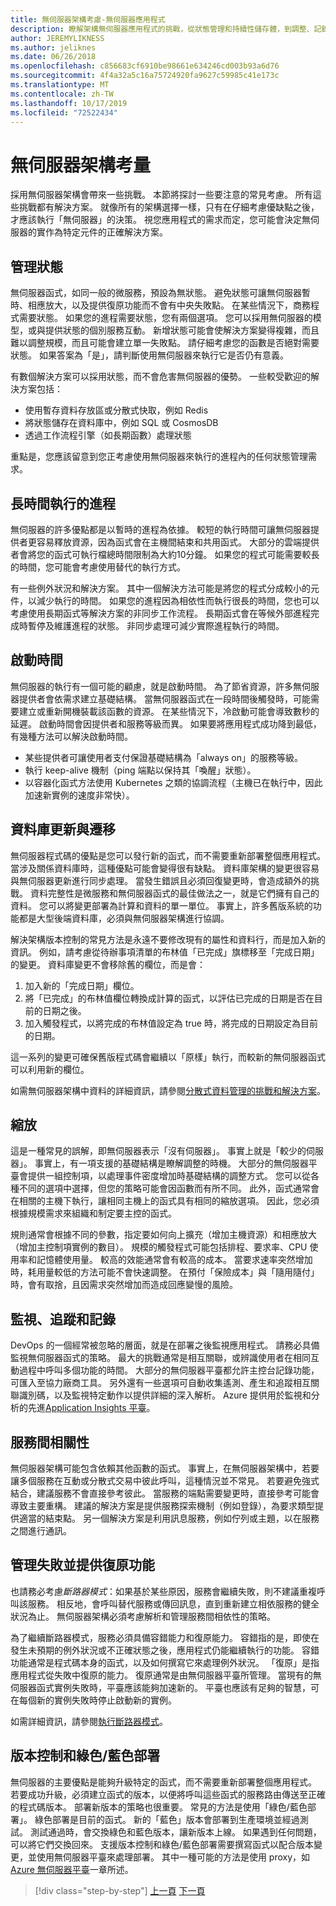 ```yaml
---
title: 無伺服器架構考慮-無伺服器應用程式
description: 瞭解架構無伺服器應用程式的挑戰，從狀態管理和持續性儲存體，到調整、記錄、追蹤和診斷。
author: JEREMYLIKNESS
ms.author: jeliknes
ms.date: 06/26/2018
ms.openlocfilehash: c856683cf6910be98661e634246cd003b93a6d76
ms.sourcegitcommit: 4f4a32a5c16a75724920fa9627c59985c41e173c
ms.translationtype: MT
ms.contentlocale: zh-TW
ms.lasthandoff: 10/17/2019
ms.locfileid: "72522434"
---
```

# <a name="serverless-architecture-considerations"></a>無伺服器架構考量

採用無伺服器架構會帶來一些挑戰。 本節將探討一些要注意的常見考慮。 所有這些挑戰都有解決方案。 就像所有的架構選擇一樣，只有在仔細考慮優缺點之後，才應該執行「無伺服器」的決策。 視您應用程式的需求而定，您可能會決定無伺服器的實作為特定元件的正確解決方案。

## <a name="managing-state"></a>管理狀態

無伺服器函式，如同一般的微服務，預設為無狀態。 避免狀態可讓無伺服器暫時、相應放大，以及提供復原功能而不會有中央失敗點。 在某些情況下，商務程式需要狀態。 如果您的進程需要狀態，您有兩個選項。 您可以採用無伺服器的模型，或與提供狀態的個別服務互動。 新增狀態可能會使解決方案變得複雜，而且難以調整規模，而且可能會建立單一失敗點。 請仔細考慮您的函數是否絕對需要狀態。 如果答案為「是」，請判斷使用無伺服器來執行它是否仍有意義。

有數個解決方案可以採用狀態，而不會危害無伺服器的優勢。 一些較受歡迎的解決方案包括：

- 使用暫存資料存放區或分散式快取，例如 Redis
- 將狀態儲存在資料庫中，例如 SQL 或 CosmosDB
- 透過工作流程引擎（如長期函數）處理狀態

重點是，您應該留意到您正考慮使用無伺服器來執行的進程內的任何狀態管理需求。

## <a name="long-running-processes"></a>長時間執行的進程

無伺服器的許多優點都是以暫時的進程為依據。 較短的執行時間可讓無伺服器提供者更容易釋放資源，因為函式會在主機間結束和共用函式。 大部分的雲端提供者會將您的函式可執行檔總時間限制為大約10分鐘。 如果您的程式可能需要較長的時間，您可能會考慮使用替代的執行方式。

有一些例外狀況和解決方案。 其中一個解決方法可能是將您的程式分成較小的元件，以減少執行的時間。 如果您的進程因為相依性而執行很長的時間，您也可以考慮使用長期函式等解決方案的非同步工作流程。 長期函式會在等候外部進程完成時暫停及維護進程的狀態。 非同步處理可減少實際進程執行的時間。

## <a name="startup-time"></a>啟動時間

無伺服器的執行有一個可能的顧慮，就是啟動時間。 為了節省資源，許多無伺服器提供者會依需求建立基礎結構。 當無伺服器函式在一段時間後觸發時，可能需要建立或重新開機裝載該函數的資源。 在某些情況下，冷啟動可能會導致數秒的延遲。 啟動時間會因提供者和服務等級而異。 如果要將應用程式成功降到最低，有幾種方法可以解決啟動時間。

- 某些提供者可讓使用者支付保證基礎結構為「always on」的服務等級。
- 執行 keep-alive 機制（ping 端點以保持其「喚醒」狀態）。
- 以容器化函式方法使用 Kubernetes 之類的協調流程（主機已在執行中，因此加速新實例的速度非常快）。

## <a name="database-updates-and-migrations"></a>資料庫更新與遷移

無伺服器程式碼的優點是您可以發行新的函式，而不需要重新部署整個應用程式。 當涉及關係資料庫時，這種優點可能會變得很有缺點。 資料庫架構的變更很容易與無伺服器更新進行同步處理。 當發生錯誤且必須回復變更時，會造成額外的挑戰。 資料完整性是微服務和無伺服器函式的最佳做法之一，就是它們擁有自己的資料。 您可以將變更部署為計算和資料的單一單位。 事實上，許多舊版系統的功能都是大型後端資料庫，必須與無伺服器架構進行協調。

解決架構版本控制的常見方法是永遠不要修改現有的屬性和資料行，而是加入新的資訊。 例如，請考慮從待辦事項清單的布林值「已完成」旗標移至「完成日期」的變更。 資料庫變更不會移除舊的欄位，而是會：

1. 加入新的「完成日期」欄位。
1. 將「已完成」的布林值欄位轉換成計算的函式，以評估已完成的日期是否在目前的日期之後。
1. 加入觸發程式，以將完成的布林值設定為 true 時，將完成的日期設定為目前的日期。

這一系列的變更可確保舊版程式碼會繼續以「原樣」執行，而較新的無伺服器函式可以利用新的欄位。

如需無伺服器架構中資料的詳細資訊，請參閱[分散式資料管理的挑戰和解決方案](../microservices/architect-microservice-container-applications/distributed-data-management.md)。

## <a name="scaling"></a>縮放

這是一種常見的誤解，即無伺服器表示「沒有伺服器」。 事實上就是「較少的伺服器」。 事實上，有一項支援的基礎結構是瞭解調整的時機。 大部分的無伺服器平臺會提供一組控制項，以處理事件密度增加時基礎結構的調整方式。 您可以從各種不同的選項中選擇，但您的策略可能會因函數而有所不同。 此外，函式通常會在相關的主機下執行，讓相同主機上的函式具有相同的縮放選項。 因此，您必須根據規模需求來組織和制定要主控的函式。

規則通常會根據不同的參數，指定要如何向上擴充（增加主機資源）和相應放大（增加主控制項實例的數目）。 規模的觸發程式可能包括排程、要求率、CPU 使用率和記憶體使用量。 較高的效能通常會有較高的成本。 當要求速率突然增加時，耗用量較低的方法可能不會快速調整。 在預付「保險成本」與「隨用隨付」時，會有取捨，且因需求突然增加而造成回應變慢的風險。

## <a name="monitoring-tracing-and-logging"></a>監視、追蹤和記錄

DevOps 的一個經常被忽略的層面，就是在部署之後監視應用程式。 請務必具備監視無伺服器函式的策略。 最大的挑戰通常是相互關聯，或辨識使用者在相同互動過程中呼叫多個功能的時間。 大部分的無伺服器平臺都允許主控台記錄功能，可匯入至協力廠商工具。 另外還有一些選項可自動收集遙測、產生和追蹤相互關聯識別碼，以及監視特定動作以提供詳細的深入解析。 Azure 提供用於監視和分析的先進[Application Insights 平臺](https://docs.microsoft.com/azure/azure-functions/functions-monitoring)。

## <a name="inter-service-dependencies"></a>服務間相關性

無伺服器架構可能包含依賴其他函數的函式。 事實上，在無伺服器架構中，若要讓多個服務在互動或分散式交易中彼此呼叫，這種情況並不常見。 若要避免強式結合，建議服務不會直接參考彼此。 當服務的端點需要變更時，直接參考可能會導致主要重構。 建議的解決方案是提供服務探索機制（例如登錄），為要求類型提供適當的結束點。 另一個解決方案是利用訊息服務，例如佇列或主題，以在服務之間進行通訊。

## <a name="managing-failure-and-providing-resiliency"></a>管理失敗並提供復原功能

也請務必考慮*斷路器模式*：如果基於某些原因，服務會繼續失敗，則不建議重複呼叫該服務。 相反地，會呼叫替代服務或傳回訊息，直到重新建立相依服務的健全狀況為止。 無伺服器架構必須考慮解析和管理服務間相依性的策略。

為了繼續斷路器模式，服務必須具備容錯能力和復原能力。 容錯指的是，即使在發生未預期的例外狀況或不正確狀態之後，應用程式仍能繼續執行的功能。 容錯功能通常是程式碼本身的函式，以及如何撰寫它來處理例外狀況。 「復原」是指應用程式從失敗中復原的能力。 復原通常是由無伺服器平臺所管理。 當現有的無伺服器函式實例失敗時，平臺應該能夠加速新的。 平臺也應該有足夠的智慧，可在每個新的實例失敗時停止啟動新的實例。

如需詳細資訊，請參閱[執行斷路器模式](../microservices/implement-resilient-applications/implement-circuit-breaker-pattern.md)。

## <a name="versioning-and-greenblue-deployments"></a>版本控制和綠色/藍色部署

無伺服器的主要優點是能夠升級特定的函式，而不需要重新部署整個應用程式。 若要成功升級，必須建立函式的版本，以便將呼叫這些函式的服務路由傳送至正確的程式碼版本。 部署新版本的策略也很重要。 常見的方法是使用「綠色/藍色部署」。 綠色部署是目前的函式。 新的「藍色」版本會部署到生產環境並經過測試。 測試通過時，會交換綠色和藍色版本，讓新版本上線。 如果遇到任何問題，可以將它們交換回來。 支援版本控制和綠色/藍色部署需要撰寫函式以配合版本變更，並使用無伺服器平臺來處理部署。 其中一種可能的方法是使用 proxy，如[Azure 無伺服器平臺](azure-functions.md#proxies)一章所述。

>[!div class="step-by-step"]
>[上一頁](serverless-architecture.md)
>[下一頁](serverless-design-examples.md)
